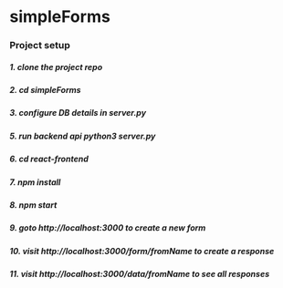 # simpleForms

### Project setup 
##### 1. clone the project repo
#####  2. cd simpleForms
#####  3. configure DB details in _server.py_
#####  5. run backend api _python3 server.py_
#####  6. cd react-frontend
#####  7. npm install
#####  8. npm start
#####  9. goto _http://localhost:3000_ to create a new form
#####  10. visit _http://localhost:3000/form/fromName_ to create a response
#####  11. visit _http://localhost:3000/data/fromName_ to see all responses 

